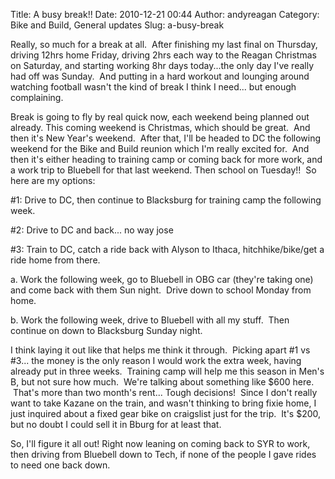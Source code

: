 Title: A busy break!!
Date: 2010-12-21 00:44
Author: andyreagan
Category: Bike and Build, General updates
Slug: a-busy-break

Really, so much for a break at all.  After finishing my last final on
Thursday, driving 12hrs home Friday, driving 2hrs each way to the Reagan
Christmas on Saturday, and starting working 8hr days today...the only
day I've really had off was Sunday.  And putting in a hard workout and
lounging around watching football wasn't the kind of break I think I
need... but enough complaining.

Break is going to fly by real quick now, each weekend being planned out
already. This coming weekend is Christmas, which should be great.  And
then it's New Year's weekend.  After that, I'll be headed to DC the
following weekend for the Bike and Build reunion which I'm really
excited for.  And then it's either heading to training camp or coming
back for more work, and a work trip to Bluebell for that last weekend.
Then school on Tuesday!!  So here are my options:

\#1: Drive to DC, then continue to Blacksburg for training camp the
following week.

\#2: Drive to DC and back... no way jose

\#3: Train to DC, catch a ride back with Alyson to Ithaca,
hitchhike/bike/get a ride home from there.

​a. Work the following week, go to Bluebell in OBG car (they're taking
one) and come back with them Sun night.  Drive down to school Monday
from home.

​b. Work the following week, drive to Bluebell with all my stuff.  Then
continue on down to Blacksburg Sunday night.

I think laying it out like that helps me think it through.  Picking
apart \#1 vs \#3... the money is the only reason I would work the extra
week, having already put in three weeks.  Training camp will help me
this season in Men's B, but not sure how much.  We're talking about
something like \$600 here.  That's more than two month's rent...
Tough decisions!  Since I don't really want to take Kazane on the train,
and wasn't thinking to bring fixie home, I just inquired about a fixed
gear bike on craigslist just for the trip.  It's \$200, but no doubt I
could sell it in Bburg for at least that.

So, I'll figure it all out! Right now leaning on coming back to SYR to
work, then driving from Bluebell down to Tech, if none of the people I
gave rides to need one back down.
